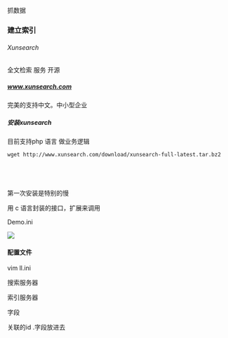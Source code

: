 抓数据

### 建立索引

###### Xunsearch 

全文检索 服务 开源

##### www.xunsearch.com 

完美的支持中文。中小型企业

##### 安装xunsearch

   目前支持php 语言  做业务逻辑

```
wget http://www.xunsearch.com/download/xunsearch-full-latest.tar.bz2





```

第一次安装是特别的慢

  用 c 语言封装的接口，扩展来调用

Demo.ini 

![](https://ws4.sinaimg.cn/large/006tNbRwly1fw3i1nwsf2j309c0dfdh7.jpg)



#### 配置文件

vim ll.ini

搜索服务器

索引服务器

字段

关联的id .字段放进去

